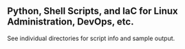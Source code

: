 ## Python, Shell Scripts, and IaC for Linux Administration, DevOps, etc.
See individual directories for script info and sample output.
